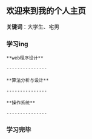 ## 欢迎来到我的个人主页

**关键词**：大学生、宅男

### 学习ing

```
**web程序设计**

---------------

**算法分析与设计**

---------------

**操作系统**

---------------
```

### 学习完毕
